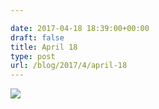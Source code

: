 ```yaml
---

date: 2017-04-18 18:39:00+00:00
draft: false
title: April 18
type: post
url: /blog/2017/4/april-18
---
```


![](/images/2017-04-18-20174april-18/image-asset.jpeg)

